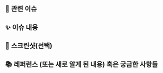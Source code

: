 ## 📌 관련 이슈
<!-- 관련있는 이슈 번호(#000)을 적어주세요. -->

## ✨ 이슈 내용
<!-- 이슈에 대한 설명을 적어주세요 -->

## 📸 스크린샷(선택)
<!-- 스크린샷이 필요한 과제면 스크린샷을 첨부해주세요 -->

## 📚 레퍼런스 (또는 새로 알게 된 내용) 혹은 궁금한 사항들
<!-- 참고할 사항 혹은 질문이 있다면 적어주세요 -->

